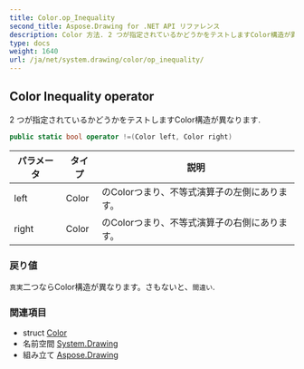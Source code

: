 ```yaml
---
title: Color.op_Inequality
second_title: Aspose.Drawing for .NET API リファレンス
description: Color 方法. 2 つが指定されているかどうかをテストしますColor構造が異なります.
type: docs
weight: 1640
url: /ja/net/system.drawing/color/op_inequality/
---
```

## Color Inequality operator

2 つが指定されているかどうかをテストしますColor構造が異なります.

```csharp
public static bool operator !=(Color left, Color right)
```

| パラメータ | タイプ | 説明 |
| --- | --- | --- |
| left | Color | のColorつまり、不等式演算子の左側にあります。 |
| right | Color | のColorつまり、不等式演算子の右側にあります。 |

### 戻り値

`真実`二つならColor構造が異なります。さもないと、`間違い`.

### 関連項目

* struct [Color](../)
* 名前空間 [System.Drawing](../../color/)
* 組み立て [Aspose.Drawing](../../../)


